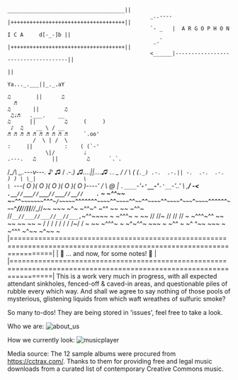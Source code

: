                                                         _____________________________________||
                                                 _..----|++++++++++++++++++++++++++++++++++++||
                                                 `- _   |  A R G O P H O N I C A     d[-_-]b ||
                                                  _.`   |++++++++++++++++++++++++++++++++++++||
                                                 <______|------------------------------------||
                                                                                             ||
                                                                                   Ya..._.___||_._.aY
                                                                                    ♫        ||      ♫
      ♬                                                                              ♫       ||        ♫
     ♫♩♬   .___.    __                                                                ♫      ||         ♫     (     )
     ♪  ♫    __ \ / __                                                                 ♬ ♬ ♬ ♬ ♬ ♬ ♬ ♬ ♬ ♬     `.oo'
            /  \ | /  \                                                                :     ||          :    ( (`-'
                \|/         ♩                                                  .---.   ♫     ||         ♫      `.`.
   /\__/\  ,,.---v---._   ♪   ♫                                               / .-._) ♫..._._||_.._._._♫        `.`.
   \_  _/ /             \                                                    ( (`._) .-.  .-.|| -.  .-.  .-.     ) )
     \ \_|               \                                                    \ `---( O )( O )( O )( O )( O )----' /
      \              @   |                                                     `.____`-'__`-'__`-'__`-'__`-'____..'
       \     ,__/      -<                                                       `.__//___//___//___//__//    .`
~ ~^^~~ ~`~^^~~~~~~~^^^~/~~~~~^^^^^^^~~~~^^~~~~^^~~^^~~~~^^~~~~^~~~^~~~~^^^^^^~~~^`//___//___//___//__//~~ ~~~ ~^~ ~^^~^
    ~^^  ~~           ~~                                                    ~^^~  //`__//___//___//__//___,`~^^~~~~
                   ~     ~^^^~                        ~                    ~~    //   //~  //   //  // ~         ~^^^~^^
                ~~ ~~   ~~                         ~~ ~                        / /  / /  / /  / /~/ /  ~        ~~
  ~^^^~                                                 ~ ~^~^^~  ~~~        ~ ~^^  ~ ~^  ^~~  ~~~  ~ ~^^^   ~^~~ ~^~~ ~
|======================================================================================================================|
|                                     🎵 ... and now, for some notes! 🎵                                               |
|======================================================================================================================|
This is a work very much in progress, with all expected attendant sinkholes, fenced-off & caved-in areas, and 
questionable piles of rubble every which way. And shall we agree to say nothing of those pools of mysterious, glistening liquids from which waft wreathes of sulfuric smoke?

So many to-dos! They are being stored in 'issues', feel free to take a look.

Who we are:
![about_us](https://user-images.githubusercontent.com/79673207/136448410-e6728a51-f6aa-4ba2-ad4e-cd137f1418b3.png)

How we currently look:
![musicplayer](https://user-images.githubusercontent.com/79673207/136448805-2afa0b26-e3f4-442f-9c0b-b0ed893e0c90.png)


Media source:
The 12 sample albums were procured from https://cctrax.com/. 
Thanks to them for providing free and legal music downloads from a curated list of contemporary Creative Commons music.
